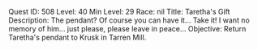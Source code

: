 Quest ID: 508
Level: 40
Min Level: 29
Race: nil
Title: Taretha's Gift
Description: The pendant? Of course you can have it... Take it! I want no memory of him... just please, please leave in peace...
Objective: Return Taretha's pendant to Krusk in Tarren Mill.
